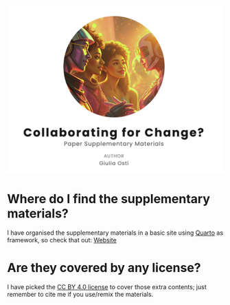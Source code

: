 <img src="cover.png" alt="cover"/>

# Where do I find the supplementary materials?
I have organised the supplementary materials in a basic site using [Quarto](https://quarto.org/) as framework, so check that out:
[Website](https://semanticnoodles.github.io/collab-4-change/)

# Are they covered by any license?
I have picked the [CC BY 4.0 license](https://creativecommons.org/licenses/by/4.0/deed.en) to cover those extra contents; just remember to cite me if you use/remix the materials.
